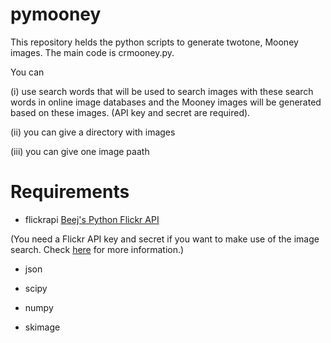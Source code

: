 pymooney
========

This repository helds the python scripts to generate twotone, Mooney images. The main code is crmooney.py. 

You can 

(i) use search words that will be used to search images with these search words in online image databases and the Mooney images will be generated based on these images. (API key and secret are required). 

(ii) you can give a directory with images

(iii) you can give one image paath


Requirements
========

* flickrapi [Beej's Python Flickr API](http://stuvel.eu/media/flickrapi-docs/documentation/)

(You need a Flickr API key and secret if you want to make use of the image search. Check [here](https://www.flickr.com/services/api) for more information.)

* json

* scipy

* numpy

* skimage
